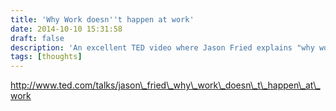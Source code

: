 ```yaml
---
title: 'Why Work doesn''t happen at work'
date: 2014-10-10 15:31:58
draft: false
description: 'An excellent TED video where Jason Fried explains "why work doesn't happen at work"'
tags: [thoughts]
---
```


http://www.ted.com/talks/jason\_fried\_why\_work\_doesn\_t\_happen\_at\_work